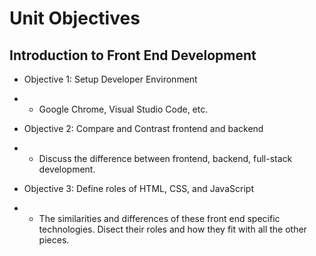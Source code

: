 # Unit Objectives 

## Introduction to Front End Development 

* Objective 1: Setup Developer Environment
* * Google Chrome, Visual Studio Code, etc. 

* Objective 2: Compare and Contrast frontend and backend
* * Discuss the difference between frontend, backend, full-stack  development. 

* Objective 3: Define roles of HTML, CSS, and JavaScript
* * The similarities and differences of these front end specific technologies. Disect their roles and how they fit with all the other pieces. 


